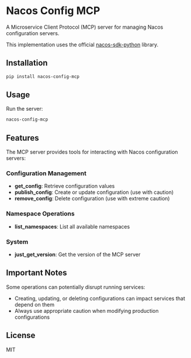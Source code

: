 # Nacos Config MCP

A Microservice Client Protocol (MCP) server for managing Nacos configuration servers.

This implementation uses the official [nacos-sdk-python](https://github.com/nacos-group/nacos-sdk-python) library.

## Installation

```bash
pip install nacos-config-mcp
```

## Usage

Run the server:

```bash
nacos-config-mcp
```

## Features

The MCP server provides tools for interacting with Nacos configuration servers:

### Configuration Management
- **get_config**: Retrieve configuration values
- **publish_config**: Create or update configuration (use with caution)
- **remove_config**: Delete configuration (use with extreme caution)

### Namespace Operations
- **list_namespaces**: List all available namespaces

### System
- **just_get_version**: Get the version of the MCP server

## Important Notes

Some operations can potentially disrupt running services:
- Creating, updating, or deleting configurations can impact services that depend on them
- Always use appropriate caution when modifying production configurations

## License

MIT 